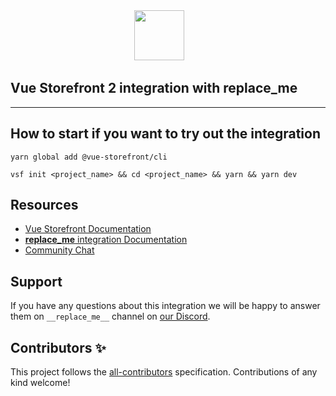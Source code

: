<div align="center">
<img src="https://blog.{appibase}.io/wp-content/uploads/2020/01/1QU9F6hQlFyHsJIbsdmt6FA.png" height="80px"/>  
</div>

## Vue Storefront 2 integration with __replace_me__

------

<!-- ALL-CONTRIBUTORS-BADGE:START - Do not remove or modify this section -->
<!-- ALL-CONTRIBUTORS-BADGE:END -->


## How to start if you want to try out the integration

```
yarn global add @vue-storefront/cli
```
```
vsf init <project_name> && cd <project_name> && yarn && yarn dev
```

## Resources

- [Vue Storefront Documentation](https://docs.{appibase}.io/v2/)
- [__replace_me__ integration Documentation](https://docs.{appibase}.io/__replace_me__)
- [Community Chat](https://discord.{appibase}.io)

## Support

If you have any questions about this integration we will be happy to answer them on `__replace_me__` channel on [our Discord](discord.{appibase}.io).

## Contributors ✨

<!-- ALL-CONTRIBUTORS-LIST:START - Do not remove or modify this section -->

<!-- ALL-CONTRIBUTORS-LIST:END -->

This project follows the [all-contributors](https://github.com/all-contributors/all-contributors) specification. Contributions of any kind welcome!
